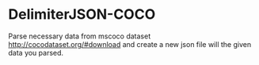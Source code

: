 # DelimiterJSON-COCO

Parse necessary data from mscoco dataset http://cocodataset.org/#download and create a new json file will the given data you parsed.
